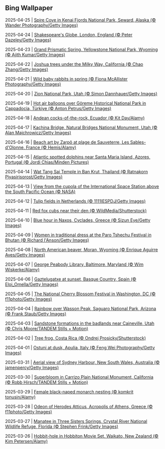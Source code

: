 ## Bing Wallpaper
2025-04-25 | [Spire Cove in Kenai Fjords National Park, Seward, Alaska (© Wander Photography/Getty Images)](./wallpaper/2025-04-25.jpg) 

2025-04-24 | [Shakespeare's Globe, London, England (© Peter Dazeley/Getty Images)](./wallpaper/2025-04-24.jpg) 

2025-04-23 | [Grand Prismatic Spring, Yellowstone National Park, Wyoming (© Ajith Kumar/Getty Images)](./wallpaper/2025-04-23.jpg) 

2025-04-22 | [Joshua trees under the Milky Way, California (© Chao Zhang/Getty Images)](./wallpaper/2025-04-22.jpg) 

2025-04-21 | [Wild baby rabbits in spring (© Fiona McAllister Photography/Getty Images)](./wallpaper/2025-04-21.jpg) 

2025-04-20 | [Zion National Park, Utah (© Simon Dannhauer/Getty Images)](./wallpaper/2025-04-20.jpg) 

2025-04-19 | [Hot air balloons over Göreme Historical National Park in Cappadocia, Türkiye (© Anton Petrus/Getty Images)](./wallpaper/2025-04-19.jpg) 

2025-04-18 | [Andean cocks-of-the-rock, Ecuador (© Kit Day/Alamy)](./wallpaper/2025-04-18.jpg) 

2025-04-17 | [Kachina Bridge, Natural Bridges National Monument, Utah (© Alan Majchrowicz/Getty Images)](./wallpaper/2025-04-17.jpg) 

2025-04-16 | [Beach art by Zarpõ at plage de Sauveterre, Les Sables-d'Olonne, France (© Hemis/Alamy)](./wallpaper/2025-04-16.jpg) 

2025-04-15 | [Atlantic spotted dolphins near Santa Maria Island, Azores, Portugal (© Jordi Chias/Minden Pictures)](./wallpaper/2025-04-15.jpg) 

2025-04-14 | [Wat Tang Sai Temple in Ban Krut, Thailand (© Ratnakorn Piyasirisorost/Getty Images)](./wallpaper/2025-04-14.jpg) 

2025-04-13 | [View from the cupola of the International Space Station above the South Pacific Ocean (© NASA)](./wallpaper/2025-04-13.jpg) 

2025-04-12 | [Tulip fields in Netherlands (© 1111IESPDJ/Getty Images)](./wallpaper/2025-04-12.jpg) 

2025-04-11 | [Red fox cubs near their den (© WildMedia/Shutterstock)](./wallpaper/2025-04-11.jpg) 

2025-04-10 | [Blue hour in Naxos, Cyclades, Greece (© Sizun Eye/Getty Images)](./wallpaper/2025-04-10.jpg) 

2025-04-09 | [Women in traditional dress at the Paro Tshechu Festival in Bhutan (© Richard I'Anson/Getty Images)](./wallpaper/2025-04-09.jpg) 

2025-04-08 | [North American beaver, Moran, Wyoming (© Enrique Aguirre Aves/Getty Images)](./wallpaper/2025-04-08.jpg) 

2025-04-07 | [George Peabody Library, Baltimore, Maryland (© Wim Wiskerke/Alamy)](./wallpaper/2025-04-07.jpg) 

2025-04-06 | [Gaztelugatxe at sunset, Basque Country, Spain (© Eloi_Omella/Getty Images)](./wallpaper/2025-04-06.jpg) 

2025-04-05 | [The National Cherry Blossom Festival in Washington, DC (© f11photo/Getty Images)](./wallpaper/2025-04-05.jpg) 

2025-04-04 | [Rainbow over Wasson Peak, Saguaro National Park, Arizona (© Frank Staub/Getty Images)](./wallpaper/2025-04-04.jpg) 

2025-04-03 | [Sandstone formations in the badlands near Caineville, Utah (© Chris Moore/TANDEM Stills + Motion)](./wallpaper/2025-04-03.jpg) 

2025-04-02 | [Tree frog, Costa Rica (© Ondrej Prosicky/Shutterstock)](./wallpaper/2025-04-02.jpg) 

2025-04-01 | [Ostuni at dusk, Apulia, Italy (© Feng Wei Photography/Getty Images)](./wallpaper/2025-04-01.jpg) 

2025-03-31 | [Aerial view of Sydney Harbour, New South Wales, Australia (© jamenpercy/Getty Images)](./wallpaper/2025-03-31.jpg) 

2025-03-30 | [Superbloom in Carrizo Plain National Monument, California (© Robb Hirsch/TANDEM Stills + Motion)](./wallpaper/2025-03-30.jpg) 

2025-03-29 | [Female black-naped monarch nesting (© komkrit tonusin/Alamy)](./wallpaper/2025-03-29.jpg) 

2025-03-28 | [Odeon of Herodes Atticus, Acropolis of Athens, Greece (© f11photo/Getty Images)](./wallpaper/2025-03-28.jpg) 

2025-03-27 | [Manatee in Three Sisters Springs, Crystal River National Wildlife Refuge, Florida (© Stephen Frink/Getty Images)](./wallpaper/2025-03-27.jpg) 

2025-03-26 | [Hobbit-hole in Hobbiton Movie Set, Waikato, New Zealand (© Kim Petersen/Alamy)](./wallpaper/2025-03-26.jpg) 

